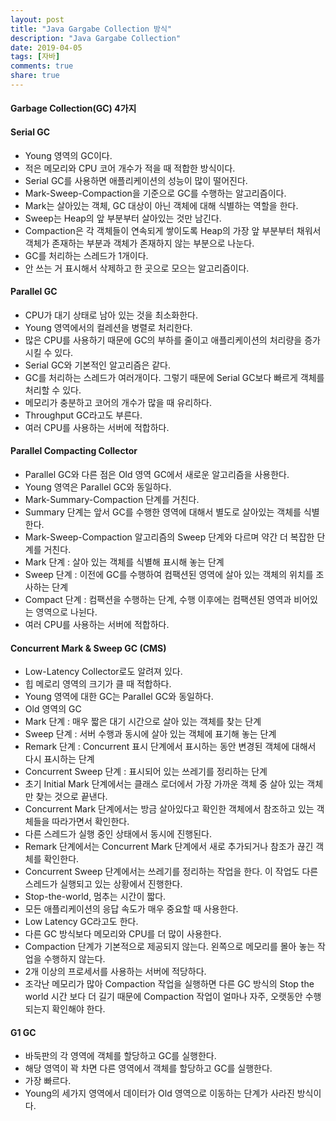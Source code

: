 ```yaml
---
layout: post
title: "Java Gargabe Collection 방식"
description: "Java Gargabe Collection"
date: 2019-04-05
tags: [자바]
comments: true
share: true
---
```


#### Garbage Collection(GC) 4가지

#### Serial GC
* Young 영역의 GC이다.
* 적은 메모리와 CPU 코어 개수가 적을 때 적합한 방식이다.
* Serial GC를 사용하면 애플리케이션의 성능이 많이 떨어진다.
* Mark-Sweep-Compaction을 기준으로 GC를 수행하는 알고리즘이다.
* Mark는 살아있는 객체, GC 대상이 아닌 객체에 대해 식별하는 역할을 한다.
* Sweep는 Heap의 앞 부분부터 살아있는 것만 남긴다.
* Compaction은 각 객체들이 연속되게 쌓이도록 Heap의 가장 앞 부분부터 채워서 객체가 존재하는 부분과 객체가 존재하지 않는 부분으로 나눈다.
* GC를 처리하는 스레드가 1개이다.
* 안 쓰는 거 표시해서 삭제하고 한 곳으로 모으는 알고리즘이다.

#### Parallel GC
* CPU가 대기 상태로 남아 있는 것을 최소화한다.
* Young 영역에서의 컬레션을 병렬로 처리한다.
* 많은 CPU를 사용하기 때문에 GC의 부하를 줄이고 애플리케이션의 처리량을 증가시킬 수 있다.
* Serial GC와 기본적인 알고리즘은 같다.
* GC를 처리하는 스레드가 여러개이다. 그렇기 때문에 Serial GC보다 빠르게 객체를 처리할 수 있다.
* 메모리가 충분하고 코어의 개수가 많을 때 유리하다.
* Throughput GC라고도 부른다.
* 여러 CPU를 사용하는 서버에 적합하다.

#### Parallel Compacting Collector
* Parallel GC와 다른 점은 Old 영역 GC에서 새로운 알고리즘을 사용한다.
* Young 영역은 Parallel GC와 동일하다.
* Mark-Summary-Compaction 단계를 거친다.
* Summary 단계는 앞서 GC를 수행한 영역에 대해서 별도로 살아있는 객체를 식별한다.
* Mark-Sweep-Compaction 알고리즘의 Sweep 단계와 다르며 약간 더 복잡한 단계를 거친다.
* Mark 단계 : 살아 있는 객체를 식별해 표시해 놓는 단계
* Sweep 단계 : 이전에 GC를 수행하여 컴팩션된 영역에 살아 있는 객체의 위치를 조사하는 단계
* Compact 단계 : 컴팩션을 수행하는 단계, 수행 이후에는 컴팩션된 영역과 비어있는 영역으로 나뉜다.
* 여러 CPU를 사용하는 서버에 적합하다.

#### Concurrent Mark & Sweep GC (CMS)
* Low-Latency Collector로도 알려져 있다.
* 힙 메로리 영역의 크기가 클 때 적합하다.
* Young 영역에 대한 GC는 Parallel GC와 동일하다.
* Old 영역의 GC
* Mark 단계 : 매우 짧은 대기 시간으로 살아 있는 객체를 찾는 단계
* Sweep 단계 : 서버 수행과 동시에 살아 있는 객체에 표기해 놓는 단계
* Remark 단계 : Concurrent 표시 단계에서 표시하는 동안 변경된 객체에 대해서 다시 표시하는 단계
* Concurrent Sweep 단계 : 표시되어 있는 쓰레기를 정리하는 단계
* 초기 Initial Mark 단계에서는 클래스 로더에서 가장 가까운 객체 중 살아 있는 객체만 찾는 것으로 끝낸다.
* Concurrent Mark 단계에서는 방금 살아있다고 확인한 객체에서 참조하고 있는 객체들을 따라가면서 확인한다.
* 다른 스레드가 실행 중인 상태에서 동시에 진행된다.
* Remark 단계에서는 Concurrent Mark 단계에서 새로 추가되거나 참조가 끊긴 객체를 확인한다.
* Concurrent Sweep 단계에서는 쓰레기를 정리하는 작업을 한다. 이 작업도 다른 스레드가 실행되고 있는 상황에서 진행한다.
* Stop-the-world, 멈추는 시간이 짧다.
* 모든 애플리케이션의 응답 속도가 매우 중요할 때 사용한다.
* Low Latency GC라고도 한다.
* 다른 GC 방식보다 메모리와 CPU를 더 많이 사용한다.
* Compaction 단계가 기본적으로 제공되지 않는다. 왼쪽으로 메모리를 몰아 놓는 작업을 수행하지 않는다.
* 2개 이상의 프로세서를 사용하는 서버에 적당하다.
* 조각난 메모리가 많아 Compaction 작업을 실행하면 다른 GC 방식의 Stop the world 시간 보다 더 길기 때문에 Compaction 작업이 얼마나 자주, 오랫동안 수행되는지 확인해야 한다.

#### G1 GC
* 바둑판의 각 영역에 객체를 할당하고 GC를 실행한다.
* 해당 영역이 꽉 차면 다른 영역에서 객체를 할당하고 GC를 실행한다.
* 가장 빠르다.
* Young의 세가지 영역에서 데이터가 Old 영역으로 이동하는 단계가 사라진 방식이다.